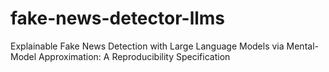 # fake-news-detector-llms
Explainable Fake News Detection with Large Language Models via Mental-Model Approximation: A Reproducibility Specification
